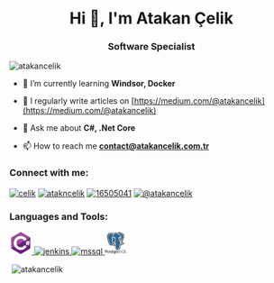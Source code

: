 <h1 align="center">Hi 👋, I'm Atakan Çelik</h1>
<h3 align="center">Software Specialist</h3>

<p align="left"> <img src="https://komarev.com/ghpvc/?username=atakancelik&label=Profile%20views&color=0e75b6&style=flat" alt="atakancelik" /> </p>

- 🌱 I’m currently learning **Windsor, Docker**

- 📝 I regularly write articles on [https://medium.com/@atakancelik](https://medium.com/@atakancelik)

- 💬 Ask me about **C#, .Net Core**

- 📫 How to reach me **contact@atakancelik.com.tr**

<h3 align="left">Connect with me:</h3>
<p align="left">
<a href="https://dev.to/celik" target="blank"><img align="center" style="max-width:100%;background-color: white;" src="https://d2fltix0v2e0sb.cloudfront.net/dev-badge.svg" alt="celik" height="30" width="40" /></a>
<a href="https://linkedin.com/in/atakncelik" target="blank"><img align="center" src="https://raw.githubusercontent.com/rahuldkjain/github-profile-readme-generator/master/src/images/icons/Social/linked-in-alt.svg" alt="atakncelik" height="30" width="40" /></a>
<a href="https://stackoverflow.com/users/16505041" target="blank"><img align="center" src="https://raw.githubusercontent.com/rahuldkjain/github-profile-readme-generator/master/src/images/icons/Social/stack-overflow.svg" alt="16505041" height="30" width="40" /></a>
<a href="https://medium.com/@atakancelik" target="blank"><img align="center" src="https://raw.githubusercontent.com/rahuldkjain/github-profile-readme-generator/master/src/images/icons/Social/medium.svg" alt="@atakancelik" height="30" width="40" /></a>
</p>

<h3 align="left">Languages and Tools:</h3>
<p align="left"> <a href="https://www.w3schools.com/cs/" target="_blank"> <img src="https://raw.githubusercontent.com/devicons/devicon/master/icons/csharp/csharp-original.svg" alt="csharp" width="40" height="40"/> </a> <a href="https://www.jenkins.io" target="_blank"> <img src="https://www.vectorlogo.zone/logos/jenkins/jenkins-icon.svg" alt="jenkins" width="40" height="40"/> </a> <a href="https://www.microsoft.com/en-us/sql-server" target="_blank"> <img src="https://www.svgrepo.com/show/303229/microsoft-sql-server-logo.svg" alt="mssql" width="40" height="40"/> </a> <a href="https://www.postgresql.org" target="_blank"> <img src="https://raw.githubusercontent.com/devicons/devicon/master/icons/postgresql/postgresql-original-wordmark.svg" alt="postgresql" width="40" height="40"/> </a> </p>

<p>&nbsp;<img align="center" src="https://github-readme-stats.vercel.app/api?username=atakancelik&show_icons=true&theme=dark&hide_border=true&locale=en" alt="atakancelik" /></p>
